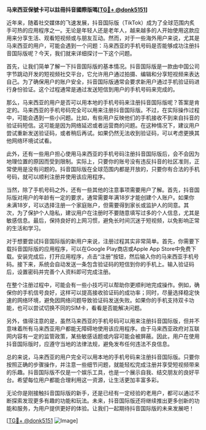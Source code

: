 **马来西亚保號卡可以註冊抖音國際版嗎[[TG💪+ @donk5151](https://t.me/s/donk5151)]**

近年来，随着社交媒体的飞速发展，抖音国际版（TikTok）成为了全球范围内炙手可热的应用程序之一。无论是年轻人还是老年人，越来越多的人开始使用这款应用来分享生活、观看短视频或与朋友互动。然而，对于一些海外用户来说，尤其是马来西亚的用户，可能会遇到一个问题：马来西亚的手机号码是否能够成功注册抖音国际版呢？今天，我们就来详细探讨一下这个问题。

首先，让我们简单了解一下抖音国际版的基本情况。抖音国际版是一款由中国公司字节跳动开发的短视频社交平台，它允许用户通过拍摄、编辑和分享短视频来表达自己。为了确保用户的账户安全，抖音国际版通常会要求新用户通过手机验证码进行身份验证。这个过程通常是通过发送短信到用户的手机号码来完成的。

那么，马来西亚的用户是否可以用本地的手机号码来注册抖音国际版呢？答案是肯定的。马来西亚的手机号码完全可以用来注册抖音国际版。不过，在实际操作过程中，可能会遇到一些小问题。比如，有些用户反映他们的手机接收不到来自抖音的验证码短信。这可能是因为网络延迟或者运营商的问题。在这种情况下，建议用户尝试重新发送验证码，或者稍后再试。如果仍然无法收到验证码，可以考虑更换其他网络环境试试看。

此外，还有一些用户担心使用马来西亚的手机号码注册抖音国际版后，会不会因为地理位置的原因而受到限制。实际上，只要你的账号没有违反抖音的社区准则，正常使用是没有问题的。抖音国际版在全球范围内都是开放的，只要你有合法的手机号码，就可以顺利注册并使用该应用程序。

当然，除了手机号码之外，还有一些其他的注意事项需要用户了解。首先，抖音国际版对用户的年龄有一定的要求，通常需要年满18岁才能创建个人账户。如果你未满18岁，可以选择注册一个家庭账户，但需要得到家长或监护人的同意。其次，为了保护个人隐私，建议用户在注册时不要随意填写过多的个人信息，尤其是敏感信息。最后，保持良好的上网习惯，避免长时间沉迷于短视频，以免影响正常的生活和学习。

对于想要尝试抖音国际版的新用户来说，注册过程其实非常简单。首先，你需要下载抖音国际版的应用程序，可以在Google Play商店或Apple App Store中免费下载。安装完成后，打开应用程序，点击“注册”按钮，然后输入你的马来西亚手机号码。接下来，系统会自动发送一条包含验证码的短信到你的手机上。输入验证码后，设置密码并完善个人资料即可完成注册。

在整个注册过程中，可能会有一些小技巧可以帮助你更顺利地完成操作。例如，确保你的手机信号良好，这样可以提高接收验证码的成功率；同时，尽量选择稳定快速的网络环境，避免因网络问题导致验证码发送失败。如果你的手机支持双卡功能，也可以尝试切换不同的SIM卡，看看是否能解决问题。

另外，值得注意的是，虽然马来西亚的手机号码可以用来注册抖音国际版，但并不意味着所有马来西亚用户都能无障碍地使用该应用程序。由于马来西亚政府对互联网内容有一定的监管政策，某些敏感话题或内容可能会被屏蔽。因此，用户在使用抖音国际版时，应遵守当地的法律法规，避免发布任何违法不良信息。

总的来说，马来西亚的用户完全可以用本地的手机号码来注册抖音国际版。只要你按照正确的步骤操作，并注意一些细节问题，就能轻松完成注册并享受短视频带来的乐趣。抖音国际版不仅是一个娱乐工具，也是一个展示自我、结交朋友的良好平台。希望每位用户都能合理利用这一资源，让生活更加丰富多彩。

无论你是刚接触抖音国际版的新手，还是已经有一定经验的老用户，都可以通过不断探索发现更多有趣的功能和玩法。未来，抖音国际版还将继续推出更多创新的功能和服务，为用户提供更好的体验。让我们一起期待抖音国际版的未来发展吧！

[[TG💪+ @donk5151](https://t.me/s/donk5151) ![Image](https://i.postimg.cc/rwNCRYN7/Snipaste-2025-04-30-17-27-05.png)]